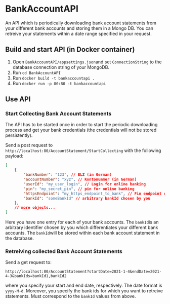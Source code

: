 # BankAccountAPI

An API which is periodically downloading bank account statements from your different bank accounts and storing them in a Mongo DB.
You can retreive your statements within a date range specified in your request.

## Build and start API (in Docker container)

1. Open ``BankAccountAPI/appsettings.json``and set ``ConnectionString`` to the database connection string of your MongoDB.
2. Run ``cd BankAccountAPI``
3. Run ``docker build -t bankaccountapi .``
4. Run ``docker run -p 80:80 -t bankaccountapi``

## Use API

### Start Collecting Bank Account Statements

The API has to be started once in order to start the periodic downloading process and get your bank credentials (the credentials will not be stored persistently).

Send a post request to ``http://localhost:80/AccountStatement/StartCollecting`` with the following payload:

```json
[
    {
        "bankNumber": "123", // BLZ (in German)
        "accountNumber": "xyz", // Kontonummer (in German)
        "userId": "my_user_login", // Login for online banking
        "pin": "my_secret_pin", // pin for online banking
        "httpsEndpoint": "my_https_endpoint_to_bank", // Fin endpoint of bank
        "bankId": "someBankId" // arbitrary bankId chosen by you
    },
    // more objects...
]
```

Here you have one entry for each of your bank accounts. The ``bankId``is an arbitrary identifier chosen by you which differentiates your different bank accounts. The ``bankId``will be stored within each bank account statement in the database.

### Retreiving collected Bank Account Statements

Send a get request to:

```
http://localhost:80/AccountStatement?startDate=2021-1-4&endDate=2021-4-3&bankIds=bankId1,bankId2
```

where you specify your start and end date, respectively. The date format is ``yyyy-M-d``.
Moreover, you specify the bank ids for which you want to retreive statements. Must correspond to the ``bankId`` values from above.
